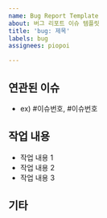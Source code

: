 ```yaml
---
name: Bug Report Template
about: 버그 리포트 이슈 템플릿
title: 'bug: 제목'
labels: bug
assignees: piopoi

---
```


## 연관된 이슈

- ex) #이슈번호, #이슈번호

## 작업 내용

- 작업 내용 1
- 작업 내용 2
- 작업 내용 3

## 기타
